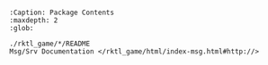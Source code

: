 ```{include} ./rktl_game/README.md
```

```{toctree}
:Caption: Package Contents
:maxdepth: 2
:glob:

./rktl_game/*/README
Msg/Srv Documentation </rktl_game/html/index-msg.html#http://>
```
